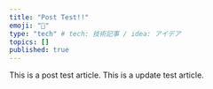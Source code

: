 ```yaml
---
title: "Post Test!!"
emoji: "🦔"
type: "tech" # tech: 技術記事 / idea: アイデア
topics: []
published: true
---
```

This is a post test article.
This is a update test article.
